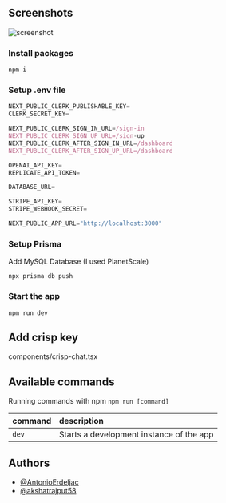 ## Screenshots

![screenshot](https://github.com/akshatrajput58/genius/assets/61741740/5e24819f-3545-461b-82dc-fd890c89201d)



### Install packages

```shell
npm i
```

### Setup .env file


```js
NEXT_PUBLIC_CLERK_PUBLISHABLE_KEY=
CLERK_SECRET_KEY=

NEXT_PUBLIC_CLERK_SIGN_IN_URL=/sign-in
NEXT_PUBLIC_CLERK_SIGN_UP_URL=/sign-up
NEXT_PUBLIC_CLERK_AFTER_SIGN_IN_URL=/dashboard
NEXT_PUBLIC_CLERK_AFTER_SIGN_UP_URL=/dashboard

OPENAI_API_KEY=
REPLICATE_API_TOKEN=

DATABASE_URL=

STRIPE_API_KEY=
STRIPE_WEBHOOK_SECRET=

NEXT_PUBLIC_APP_URL="http://localhost:3000"
```

### Setup Prisma

Add MySQL Database (I used PlanetScale)

```shell
npx prisma db push

```

### Start the app

```shell
npm run dev
```

## Add crisp key
components/crisp-chat.tsx

## Available commands
Running commands with npm `npm run [command]`

| command         | description                              |
| :-------------- | :--------------------------------------- |
| `dev`           | Starts a development instance of the app |

## Authors

- [@AntonioErdeljac](https://github.com/AntonioErdeljac)
- [@akshatrajput58](https://github.com/akshatrajput58/)
